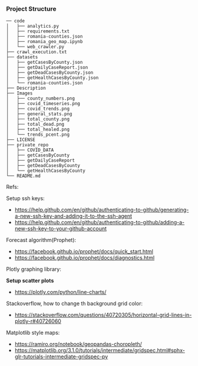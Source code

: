 ### Project Structure

```
── code
│   ├── analytics.py
│   ├── requirements.txt
│   ├── romania-counties.json
│   ├── romania_geo_map.ipynb
│   └── web_crawler.py
├── crawl_execution.txt
├── datasets
│   ├── getCasesByCounty.json
│   ├── getDailyCaseReport.json
│   ├── getDeadCasesByCounty.json
│   ├── getHealthCasesByCounty.json
│   └── romania-counties.json
├── Description
├── Images
│   ├── county_numbers.png
│   ├── covid_timeseries.png
│   ├── covid_trends.png
│   ├── general_stats.png
│   ├── total_county.png
│   ├── total_dead.png
│   ├── total_healed.png
│   └── trends_pcent.png
├── LICENSE
├── private_repo
│   ├── COVID_DATA
│   ├── getCasesByCounty
│   ├── getDailyCaseReport
│   ├── getDeadCasesByCounty
│   └── getHealthCasesByCounty
└── README.md
```

Refs:

Setup ssh keys:
* https://help.github.com/en/github/authenticating-to-github/generating-a-new-ssh-key-and-adding-it-to-the-ssh-agent
* https://help.github.com/en/github/authenticating-to-github/adding-a-new-ssh-key-to-your-github-account

Forecast algorithm(Prophet):
* https://facebook.github.io/prophet/docs/quick_start.html
* https://facebook.github.io/prophet/docs/diagnostics.html

Plotly graphing library:

**Setup scatter plots**

* https://plotly.com/python/line-charts/

Stackoverflow, how to change th background grid color:

* https://stackoverflow.com/questions/40720305/horizontal-grid-lines-in-plotly-r#40726060

Matplotlib style maps:

* https://ramiro.org/notebook/geopandas-choropleth/
* https://matplotlib.org/3.1.0/tutorials/intermediate/gridspec.html#sphx-glr-tutorials-intermediate-gridspec-py

